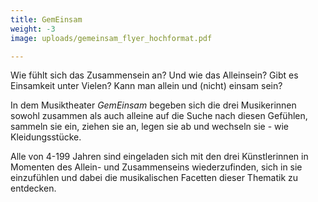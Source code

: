```yaml
---
title: GemEinsam
weight: -3
image: uploads/gemeinsam_flyer_hochformat.pdf

---
```

Wie fühlt sich das Zusammensein an? Und wie das Alleinsein? Gibt es Einsamkeit unter Vielen? Kann man allein und (nicht) einsam sein?

In dem Musiktheater _GemEinsam_ begeben sich die drei Musikerinnen sowohl zusammen als auch alleine auf die Suche nach diesen Gefühlen, sammeln sie ein, ziehen sie an, legen sie ab und wechseln sie - wie Kleidungsstücke.

Alle von 4-199 Jahren sind eingeladen sich mit den drei Künstlerinnen in Momenten des Allein- und Zusammenseins wiederzufinden, sich in sie einzufühlen und dabei die musikalischen Facetten dieser Thematik zu entdecken.